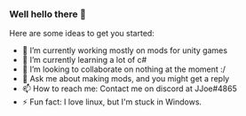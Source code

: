### Well hello there 👋

Here are some ideas to get you started:

- 🔭 I’m currently working mostly on mods for unity games
- 🌱 I’m currently learning a lot of c#
- 👯 I’m looking to collaborate on nothing at the moment :/
- 💬 Ask me about making mods, and you might get a reply
- 📫 How to reach me: Contact me on discord at JJoe#4865
- ⚡ Fun fact: I love linux, but I'm stuck in Windows.
